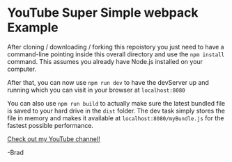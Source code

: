# YouTube Super Simple webpack Example

After cloning / downloading / forking this repoistory you just need to have a command-line pointing inside this overall directory and use the `npm install` command. This assumes you already have Node.js installed on your computer.

After that, you can now use `npm run dev` to have the devServer up and running which you can visit in your browser at `localhost:8080`

You can also use `npm run build` to actually make sure the latest bundled file is saved to your hard drive in the `dist` folder. The dev task simply stores the file in memory and makes it available at `localhost:8080/myBundle.js` for the fastest possible performance.

[Check out my YouTube channel!](https://www.youtube.com/user/LearnWebCode)

-Brad
